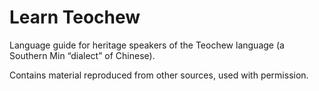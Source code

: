 # Learn Teochew

Language guide for heritage speakers of the Teochew language (a Southern Min “dialect” of Chinese).

Contains material reproduced from other sources, used with permission.
